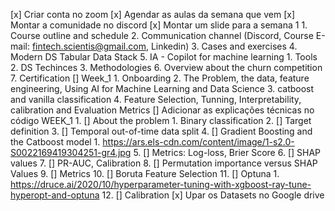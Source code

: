 [x] Criar conta no zoom 
[x] Agendar as aulas da semana que vem
[x] Montar a comunidade no discord
[x] Montar um slide para a semana 1
    1. Course outline and schedule
    2. Communication channel (Discord, Course E-mail: fintech.scientis@gmail.com, Linkedin)
    3. Cases and exercises
    4. Modern DS Tabular Data Stack
    5. IA - Copilot for machine learning
       1. Tools
       2. DS Techinces
       3. Methodologies
    6. Overview about the churn competition
    7. Certification
[] Week_1
    1. Onboarding
    2. The Problem, the data, feature engineering, Using AI for Machine Learning and Data Science
    3. catboost and vanilla classification
    4. Feature Selection, Tunning, Interpretability, calibration and Evaluation Metrics
[] Adicionar as explicações técnicas no código WEEK_1
    1. [] About the problem
       1. Binary classification
    2. [] Target definition
    3. [] Temporal out-of-time data split
    4. [] Gradient Boosting and the Catboost model
       1. https://ars.els-cdn.com/content/image/1-s2.0-S0022169419304251-gr4.jpg
    5. [] Metrics: Log-loss, Brier Score
    6. [] SHAP values
    7. [] PR-AUC, Calibration
    8. [] Permutation importance versus SHAP Values
    9.  [] Metrics
    10. [] Boruta Feature Selection
    11. [] Optuna 
        1.  https://druce.ai/2020/10/hyperparameter-tuning-with-xgboost-ray-tune-hyperopt-and-optuna
    12. [] Calibration 
[x] Upar os Datasets no Google drive